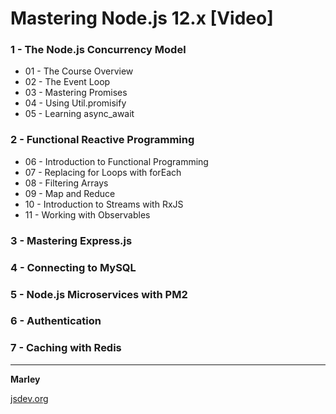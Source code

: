 # Mastering Node.js 12.x [Video]

### 1 - The Node.js Concurrency Model

- 01 - The Course Overview
- 02 - The Event Loop
- 03 - Mastering Promises
- 04 - Using Util.promisify
- 05 - Learning async_await

### 2 - Functional Reactive Programming

- 06 - Introduction to Functional Programming
- 07 - Replacing for Loops with forEach
- 08 - Filtering Arrays
- 09 - Map and Reduce
- 10 - Introduction to Streams with RxJS
- 11 - Working with Observables

### 3 - Mastering Express.js
### 4 - Connecting to MySQL
### 5 - Node.js Microservices with PM2
### 6 - Authentication
### 7 - Caching with Redis

---

**Marley**

<a href="https://jsdev.org">jsdev.org</a>
